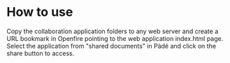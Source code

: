 # How to use
Copy the collaboration application folders to any web server and create a URL bookmark in Openfire pointing to the web application index.html page. Select the application from "shared documents" in P&agrave;d&eacute; and click on the share button to access.
